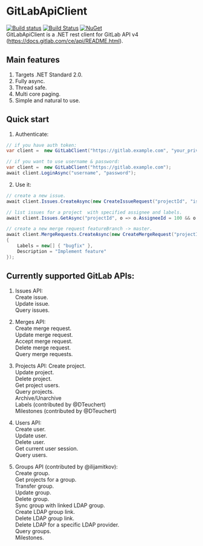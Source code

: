 # GitLabApiClient
[![Build status](https://ci.appveyor.com/api/projects/status/xsauc24bu17311dr?svg=true)](https://ci.appveyor.com/project/nmklotas/gitlabapiclient)
[![Build Status](https://travis-ci.org/nmklotas/GitLabApiClient.svg?branch=master)](https://travis-ci.org/nmklotas/GitLabApiClient)
 [![NuGet](https://img.shields.io/nuget/v/GitLabApiClient.svg)](https://nuget.org/packages/GitLabApiClient)  
GitLabApiClient is a .NET rest client for GitLab API v4 (https://docs.gitlab.com/ce/api/README.html).

## Main features
1. Targets .NET Standard 2.0.
2. Fully async.
3. Thread safe.
4. Multi core paging.
5. Simple and natural to use.

## Quick start


1. Authenticate:

```csharp
// if you have auth token:
var client =  new GitLabClient("https://gitlab.example.com", "your_private_token");
```

```csharp
// if you want to use username & password:
var client =  new GitLabClient("https://gitlab.example.com");
await client.LoginAsync("username", "password");
```

2. Use it:
```csharp
// create a new issue.
await client.Issues.CreateAsync(new CreateIssueRequest("projectId", "issue title"));  

// list issues for a project  with specified assignee and labels.
await client.Issues.GetAsync("projectId", o => o.AssigneeId = 100 && o.Labels == new[] { "test-label" });

// create a new merge request featureBranch -> master.
await client.MergeRequests.CreateAsync(new CreateMergeRequest("projectId", "featureBranch", "master", "Merge request title")
{
    Labels = new[] { "bugfix" },
    Description = "Implement feature"
}); 
```

## Currently supported GitLab APIs:

1. Issues API:  
Create issue.  
Update issue.  
Query issues.  

2. Merges API:  
Create merge request.  
Update merge request.  
Accept merge request.  
Delete merge request.  
Query merge requests.  

3. Projects API:
Create project.  
Update project.  
Delete project.  
Get project users.  
Query projects.  
Archive/Unarchive  
Labels (contributed by @DTeuchert)  
Milestones (contributed by @DTeuchert)   

4. Users API:  
Create user.  
Update user.  
Delete user.  
Get current user session.  
Query users.  

5. Groups API (contributed by @ilijamitkov):  
Create group.  
Get projects for a group.  
Transfer group.  
Update group.  
Delete group.  
Sync group with linked LDAP group.  
Create LDAP group link.  
Delete LDAP group link.  
Delete LDAP for a specific LDAP provider.  
Query groups.  
Milestones.  